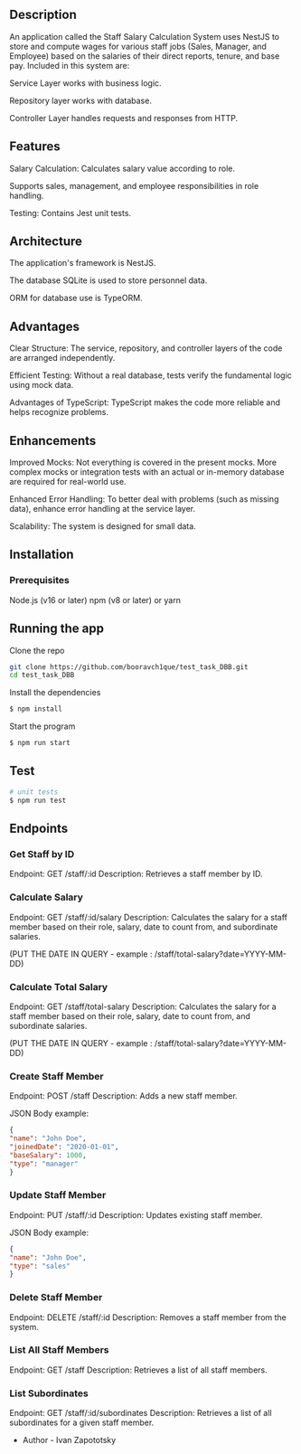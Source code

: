 ## Description

An application called the Staff Salary Calculation System uses NestJS to store and compute wages for various staff jobs (Sales, Manager, and Employee) based on the salaries of their direct reports, tenure, and base pay. Included in this system are:

Service Layer works with business logic.

Repository layer works with database.

Controller Layer handles requests and responses from HTTP.

## Features

Salary Calculation: Calculates salary value according to role.

Supports sales, management, and employee responsibilities in role handling.

Testing: Contains Jest unit tests.

## Architecture

The application's framework is NestJS.

The database SQLite is used to store personnel data.

ORM for database use is TypeORM.

## Advantages

Clear Structure: The service, repository, and controller layers of the code are arranged independently.

Efficient Testing: Without a real database, tests verify the fundamental logic using mock data.

Advantages of TypeScript: TypeScript makes the code more reliable and helps recognize problems.

## Enhancements

Improved Mocks: Not everything is covered in the present mocks. 
More complex mocks or integration tests with an actual or in-memory database are required for real-world use.

Enhanced Error Handling: To better deal with problems (such as missing data), enhance error handling at the service layer.

Scalability: The system is designed for small data.


## Installation

### Prerequisites

  Node.js (v16 or later)
  npm (v8 or later) or yarn
  
## Running the app
Clone the repo
```bash
git clone https://github.com/booravch1que/test_task_DBB.git
cd test_task_DBB
```

Install the dependencies

```bash
$ npm install
```

Start the program
```bash
$ npm run start
```

## Test

```bash
# unit tests
$ npm run test
```

## Endpoints
### Get Staff by ID

Endpoint: GET /staff/:id
Description: Retrieves a staff member by ID.

### Calculate Salary

Endpoint: GET /staff/:id/salary
Description: Calculates the salary for a staff member based on their role, salary, date to count from, and subordinate salaries.

(PUT THE DATE IN QUERY - example : /staff/total-salary?date=YYYY-MM-DD)


### Calculate Total Salary

Endpoint: GET /staff/total-salary
Description: Calculates the salary for a staff member based on their role, salary, date to count from, and subordinate salaries.

(PUT THE DATE IN QUERY - example : /staff/total-salary?date=YYYY-MM-DD)

### Create Staff Member

Endpoint: POST /staff
Description: Adds a new staff member.

JSON Body example:
```json
{
"name": "John Doe",
"joinedDate": "2020-01-01",
"baseSalary": 1000,
"type": "manager"
}
```


### Update Staff Member

Endpoint: PUT /staff/:id
Description: Updates existing staff member.

JSON Body example:
```json
{
"name": "John Doe",
"type": "sales"
}
```


### Delete Staff Member

Endpoint: DELETE /staff/:id
Description: Removes a staff member from the system.



### List All Staff Members

Endpoint: GET /staff
Description: Retrieves a list of all staff members.

### List Subordinates

Endpoint: GET /staff/:id/subordinates
Description: Retrieves a list of all subordinates for a given staff member.




- Author - Ivan Zapototsky

